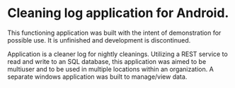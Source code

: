 # Cleaning log application for Android.

  This functioning application was built with the intent of demonstration for possible use.
It is unfinished and development is discontinued. 

Application is a cleaner log for nightly cleanings. Utilizing a REST service to read and write to an SQL database, this application was aimed to be multiuser and to be used in multiple locations within an organization. A separate windows application was built to manage/view data.
